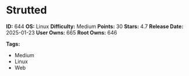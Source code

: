 # Strutted

**ID:** 644
**OS:** Linux
**Difficulty:** Medium
**Points:** 30
**Stars:** 4.7
**Release Date:** 2025-01-23
**User Owns:** 665
**Root Owns:** 646

**Tags:**
- Medium
- Linux
- Web

